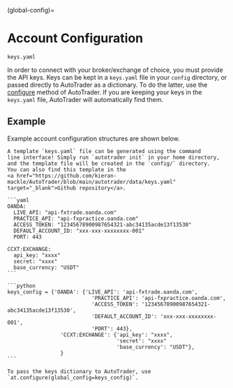 (global-config)=
# Account Configuration
`keys.yaml`


In order to connect with your broker/exchange of choice, you must provide
the API keys. Keys can be kept in a `keys.yaml` file in your `config` directory, 
or passed directly to AutoTrader as a dictionary. To do the latter, use the 
[configure](autotrader-configure) method of AutoTrader. If you are keeping 
your keys in the `keys.yaml` file, AutoTrader will automatically find them.


## Example
Example account configuration structures are shown below.

```{tip}
A template `keys.yaml` file can be generated using the command
line interface! Simply run `autotrader init` in your home directory, 
and the template file will be created in the `config/` directory.
You can also find this template in the 
<a href="https://github.com/kieran-mackle/AutoTrader/blob/main/autotrader/data/keys.yaml" target="_blank">Github repository</a>.
```

````{tab} YAML File
```yaml
OANDA:
  LIVE_API: "api-fxtrade.oanda.com"
  PRACTICE_API: "api-fxpractice.oanda.com"
  ACCESS_TOKEN: "12345678900987654321-abc34135acde13f13530"
  DEFAULT_ACCOUNT_ID: "xxx-xxx-xxxxxxxx-001"
  PORT: 443

CCXT:EXCHANGE:
  api_key: "xxxx"
  secret: "xxxx"
  base_currency: "USDT"
```
````
````{tab} Dictionary Form
```python
keys_config = {'OANDA': {'LIVE_API': 'api-fxtrade.oanda.com',
                           'PRACTICE_API': 'api-fxpractice.oanda.com',
                           'ACCESS_TOKEN': '12345678900987654321-abc34135acde13f13530',
                           'DEFAULT_ACCOUNT_ID': 'xxx-xxx-xxxxxxxx-001',
                           'PORT': 443},
                 'CCXT:EXCHANGE': {'api_key': "xxxx",
                                   'secret': "xxxx"
                                   'base_currency': "USDT"},
                 }
```

To pass the keys dictionary to AutoTrader, use 
`at.configure(global_config=keys_config)`.

````

